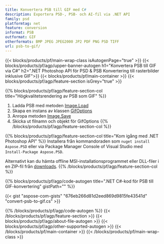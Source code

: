 ```yaml
---
title: Konvertera PSB till GIF med C#
description: Exportera PSD-, PSB- och AI-fil via .NET API
family: psd
platformtag: net
feature: conversion
informat: PSB
outformat: GIF
otherformats: BMP JPEG JPEG2000 JP2 PDF PNG PSD TIFF
url: psb-to-gif/
---
```


{{< blocks/products/pf/main-wrap-class isAutogenPage="true" >}}
{{< blocks/products/pf/agp/upper-banner-autogen h1="Konvertera PSB till GIF via C#" h2=".NET Photoshop API för PSD & PSB Konvertering till rasterbilder inklusive GIF">}}
{{< blocks/products/pf/main-container >}}
{{< blocks/products/pf/agp/feature-section isGrey="true" >}}

{{% blocks/products/pf/agp/feature-section-col title="Högkvalitetsrendering av PSB som GIF" %}}
1. Ladda PSB med metoden [Image.Load](https://apireference.aspose.com/psd/net/aspose.psd/image/methods/load/index)
1. Skapa en instans av klassen [GifOptions](https://apireference.aspose.com/psd/net/aspose.psd.imageoptions/gifoptions)
1. Anropa metoden [Image.Save](https://apireference.aspose.com/psd/net/aspose.psd/image/methods/save/index)
1. Skicka ut filnamn och objekt för GifOptions
{{% /blocks/products/pf/agp/feature-section-col %}}

{{% blocks/products/pf/agp/feature-section-col title="Kom igång med .NET Photoshop API" %}}
Installera från kommandoraden som ```nuget install Aspose.PSD``` eller via Package Manager Console of Visual Studio med ```Install-Package Aspose.PSD```.

Alternativt kan du hämta offline MSI-installationsprogrammet eller DLL-filer i en ZIP-fil från [downloads](https://releases.aspose.com/psd/net).
{{% /blocks/products/pf/agp/feature-section-col %}}

{{% blocks/products/pf/agp/code-autogen title=".NET C#-kod för PSB till GIF-konvertering" gistPath="" %}}

{{< gist "aspose-com-gists" "676eb266d81d2eed869d9815fe43541d" "convert-psb-to-gif.cs" >}}

{{% /blocks/products/pf/agp/code-autogen %}}
{{< /blocks/products/pf/agp/feature-section >}}
{{< blocks/products/pf/agp/about-file-autogen >}}
{{< blocks/products/pf/agp/other-supported-autogen >}}
{{< /blocks/products/pf/main-container >}}
{{< /blocks/products/pf/main-wrap-class >}}
